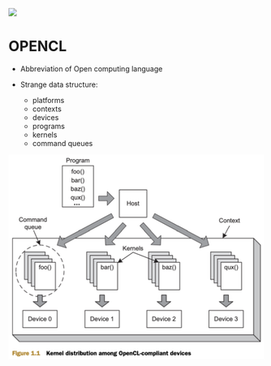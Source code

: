 [<img src= "https://upload.wikimedia.org/wikipedia/commons/thumb/4/4d/OpenCL_logo.svg/1200px-OpenCL_logo.svg.png" width=522 alignment="center">]()

# OPENCL

- Abbreviation of Open computing language

- Strange data structure:

  - platforms
  - contexts
  - devices
  - programs
  - kernels
  - command queues

[<img src= "images/F1_1.png" width="522">]()

